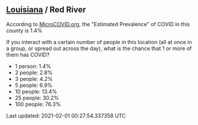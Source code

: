 
## [Louisiana](/united-states/louisiana) / Red River

According to [MicroCOVID.org](http://microcovid.org),
the "Estimated Prevalence" of COVID in this county is 1.4%

If you interact with a certain number of people in this location
(all at once in a group, or spread out across the day), what is the chance that
1 or more of them has COVID?

- 1 person: 1.4%
- 2 people: 2.8%
- 3 people: 4.2%
- 5 people: 6.9%
- 10 people: 13.4%
- 25 people: 30.2%
- 100 people: 76.3%

Last updated: 2021-02-01 00:27:54.337358 UTC
